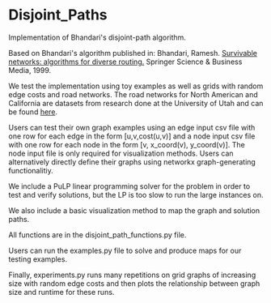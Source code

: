 # Disjoint_Paths
Implementation of Bhandari's disjoint-path algorithm.

Based on Bhandari's algorithm published in: Bhandari, Ramesh. [Survivable networks: algorithms for diverse routing.](https://link.springer.com/book/9780792383819) Springer Science & Business Media, 1999.

We test the implementation using toy examples as well as grids with random edge costs and road networks.  The road networks for North American and California are datasets from research done at the University of Utah and can be found [here](https://www.cs.utah.edu/~lifeifei/SpatialDataset.htm). 

Users can test their own graph examples using an edge input csv file with one row for each edge in the form [u,v,cost(u,v)] and a node input csv file with one row for each node in the form [v, x_coord(v), y_coord(v)].  The node input file is only required for visualization methods.  Users can alternatively directly define their graphs using networkx graph-generating functionalitiy.

We include a PuLP linear programming solver for the problem in order to test and verify solutions, but the LP is too slow to run the large instances on.

We also include a basic visualization method to map the graph and solution paths.

All functions are in the disjoint_path_functions.py file.

Users can run the examples.py file to solve and produce maps for our testing examples.

Finally, experiments.py runs many repetitions on grid graphs of increasing size with random edge costs and then plots the relationship between graph size and runtime for these runs.

